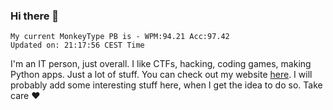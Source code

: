 ### Hi there 👋
<!-- PB START -->
```
My current MonkeyType PB is - WPM:94.21 Acc:97.42
Updated on: 21:17:56 CEST Time
```
<!-- PB END -->
I'm an IT person, just overall. I like CTFs, hacking, coding games, making Python apps. Just a lot of stuff.
You can check out my website [here](https://skill3472.github.io/).
I will probably add some interesting stuff here, when I get the idea to do so. Take care ❤️
